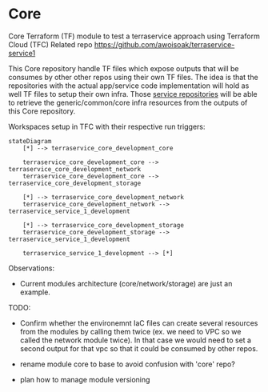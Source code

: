 # Core
Core Terraform (TF) module to test a terraservice approach using Terraform Cloud (TFC)
Related repo https://github.com/awoisoak/terraservice-service1


This Core repository handle TF files which expose outputs that will be consumes by other other repos using their own TF files.
The idea is that the repositories with the actual app/service code implementation will hold as well TF files to setup their own infra. 
Those [service repositories](https://github.com/awoisoak/terraservice-service1) will be able to retrieve the generic/common/core infra resources from the outputs of this Core repository.

Workspaces setup in TFC with their respective run triggers:

```mermaid
stateDiagram
    [*] --> terraservice_core_development_core

    terraservice_core_development_core --> terraservice_core_development_network
    terraservice_core_development_core --> terraservice_core_development_storage
   
    [*] --> terraservice_core_development_network
    terraservice_core_development_network --> terraservice_service_1_development
   
    [*] --> terraservice_core_development_storage
    terraservice_core_development_storage --> terraservice_service_1_development
   
    terraservice_service_1_development --> [*]
```


Observations:
- Current modules architecture (core/network/storage) are just an example.

TODO:

- Confirm whether the environemnt IaC files can create several resources from the modules by calling them twice (ex. we need to VPC so we called the network module twice). In that case we would need to set a second output for that vpc so that it could be consumed by other repos.


- rename module core to base to avoid confusion with 'core' repo?


- plan how to manage module versioning
